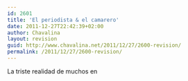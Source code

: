 ```yaml
---
id: 2601
title: 'El periodista & el camarero'
date: 2011-12-27T22:42:39+02:00
author: Chavalina
layout: revision
guid: http://www.chavalina.net/2011/12/27/2600-revision/
permalink: /2011/12/27/2600-revision/
---
```

La triste realidad de muchos en